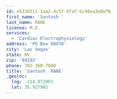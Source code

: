 ```yaml
---
id: e533d311-1aa2-4c5f-bfaf-6c96ea3e0ef6
first_name: 'Santosh '
last_name: RANE
license: M.D.
services:
  - 'Cardiac Electrophysiology'
address: 'PO Box 98978'
city: 'Las Vegas'
state: NV
zip: '89193'
phone: 702-360-7600
title: 'Santosh  RANE'
_geoloc:
  lng: -114.972061
  lat: 35.927901
---
```

